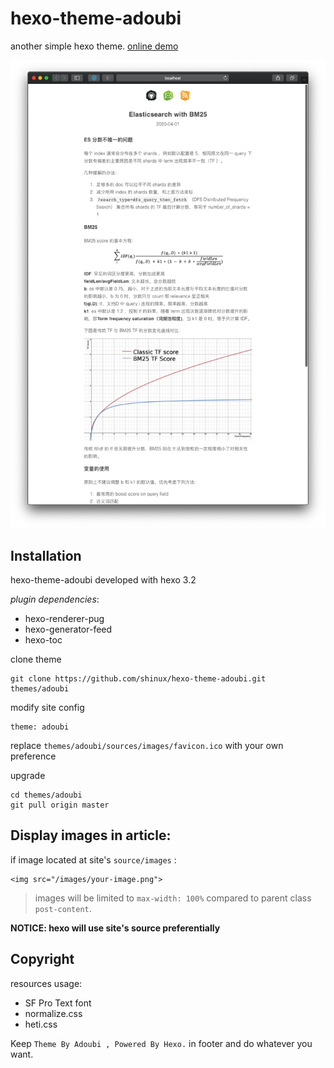 # hexo-theme-adoubi

another simple hexo theme. [online demo](https://sinux.me)

![demo](demo.png)

## Installation

hexo-theme-adoubi developed with hexo 3.2

*plugin dependencies*:

- hexo-renderer-pug
- hexo-generator-feed
- hexo-toc

clone theme

    git clone https://github.com/shinux/hexo-theme-adoubi.git themes/adoubi

modify site config

    theme: adoubi

replace `themes/adoubi/sources/images/favicon.ico` with your own preference

upgrade

    cd themes/adoubi
    git pull origin master


## Display images in article:

if image located at site's `source/images` :

    <img src="/images/your-image.png">

> images will be limited to `max-width: 100%` compared to parent class `post-content`.

**NOTICE: hexo will use site's source preferentially**

## Copyright

resources usage:

- SF Pro Text font
- normalize.css
- heti.css

Keep `Theme By Adoubi , Powered By Hexo.` in footer and do whatever you want.
